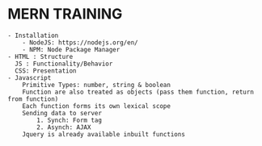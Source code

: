 # MERN TRAINING

    - Installation 
        - NodeJS: https://nodejs.org/en/
        - NPM: Node Package Manager
    - HTML : Structure
      JS : Functionality/Behavior
      CSS: Presentation
    - Javascript
        Primitive Types: number, string & boolean
        Function are also treated as objects (pass them function, return from function)
        Each function forms its own lexical scope
        Sending data to server
            1. Synch: Form tag
            2. Asynch: AJAX
        Jquery is already available inbuilt functions